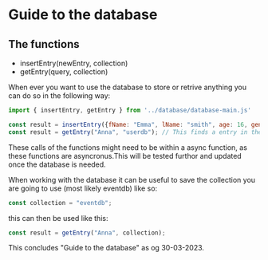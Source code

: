 # Guide to the database
## The functions
* insertEntry(newEntry, collection)
* getEntry(query, collection)

When ever you want to use the database to store or retrive anything you can do so in the following way:
```js
import { insertEntry, getEntry } from '../database/database-main.js'

const result = insertEntry({fName: "Emma", lName: "smith", age: 16, gender: 1}, "userdb"); // this inserts a entry(user)
const result = getEntry("Anna", "userdb"); // This finds a entry in the userdb collection with fName  equal to Anna
```
These calls of the functions might need to be within a async function, as these functions are asyncronus.This will be tested furthor and updated once the database is needed.

When working with the database it can be useful to save the collection you are going to use (most likely eventdb) like so:
```js
const collection = "eventdb";
```
this can then be used like this:
```js
const result = getEntry("Anna", collection);
```

This concludes "Guide to the database" as og 30-03-2023.